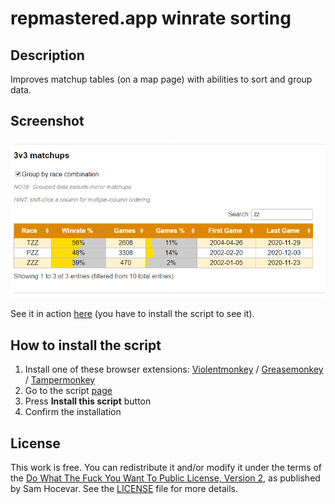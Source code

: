 # repmastered.app winrate sorting

## Description

Improves matchup tables (on a map page) with abilities to sort and group data.

## Screenshot

![BGH 3v3 table screenshot](./bgh-3v3-table-screenshot.png)

See it in action [here](https://repmastered.app/map/Big%20Game%20Hunters#v33-details) (you have to install the script to see it).

## How to install the script

1. Install one of these browser extensions: [Violentmonkey](https://violentmonkey.github.io/get-it/) / [Greasemonkey](https://www.greasespot.net/) / [Tampermonkey](https://tampermonkey.net/)
2. Go to the script [page](https://greasyfork.org/en/scripts/417840-repmastered-app-winrate-sort)
3. Press **Install this script** button
4. Confirm the installation

## License

This work is free. You can redistribute it and/or modify it under the terms of the [Do What The Fuck You Want To Public License, Version 2](http://www.wtfpl.net/about/), as published by Sam Hocevar. See the [LICENSE](./LICENSE) file for more details.